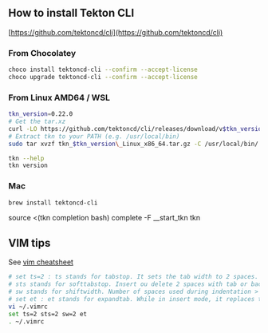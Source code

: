 ## How to install Tekton CLI
[https://github.com/tektoncd/cli](https://github.com/tektoncd/cli)

### From Chocolatey
```sh
choco install tektoncd-cli --confirm --accept-license
choco upgrade tektoncd-cli --confirm --accept-license
```

### From Linux AMD64 / WSL
```sh
tkn_version=0.22.0
# Get the tar.xz
curl -LO https://github.com/tektoncd/cli/releases/download/v$tkn_version/tkn_$tkn_version\_Linux_x86_64.tar.gz
# Extract tkn to your PATH (e.g. /usr/local/bin)
sudo tar xvzf tkn_$tkn_version\_Linux_x86_64.tar.gz -C /usr/local/bin/ tkn

tkn --help
tkn version
```

### Mac
```sh
brew install tektoncd-cli
```

source <(tkn completion bash)
complete -F __start_tkn tkn

## VIM tips

See [vim cheatsheet](https://devhints.io/vim)

```sh
# set ts=2 : ts stands for tabstop. It sets the tab width to 2 spaces.
# sts stands for softtabstop. Insert ou delete 2 spaces with tab or back keys.
# sw stands for shiftwidth. Number of spaces used during indentation > or <
# set et : et stands for expandtab. While in insert mode, it replaces tabs by spaces
vi ~/.vimrc
set ts=2 sts=2 sw=2 et
. ~/.vimrc
```